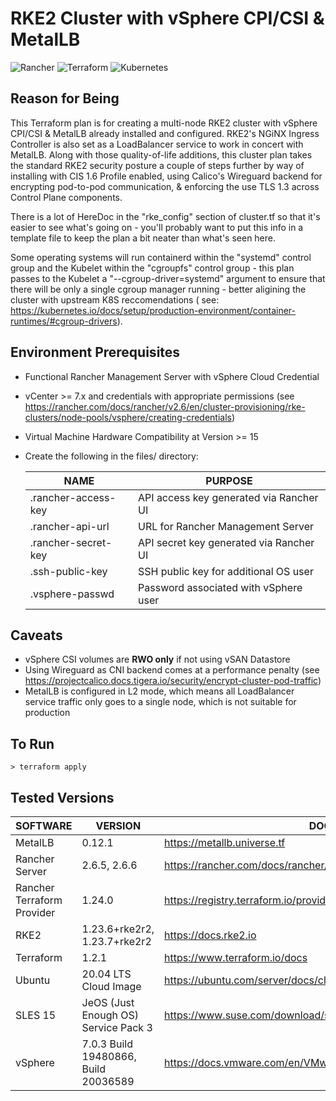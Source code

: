 # RKE2 Cluster with vSphere CPI/CSI & MetalLB
![Rancher](https://img.shields.io/badge/rancher-%230075A8.svg?style=for-the-badge&logo=rancher&logoColor=white) ![Terraform](https://img.shields.io/badge/terraform-%235835CC.svg?style=for-the-badge&logo=terraform&logoColor=white) 	![Kubernetes](https://img.shields.io/badge/kubernetes-%23326ce5.svg?style=for-the-badge&logo=kubernetes&logoColor=white)

## Reason for Being
This Terraform plan is for creating a multi-node RKE2 cluster with vSphere CPI/CSI & MetalLB already installed and configured.  RKE2's NGiNX Ingress Controller is also set as a LoadBalancer service to work in concert with MetalLB.  Along with those quality-of-life additions, this cluster plan takes the standard RKE2 security posture a couple of steps further by way of installing with CIS 1.6 Profile enabled, using Calico's Wireguard backend for encrypting pod-to-pod communication, & enforcing the use TLS 1.3 across Control Plane components.

There is a lot of HereDoc in the "rke_config" section of cluster.tf so that it's easier to see what's going on - you'll probably want to put this info in a template file to keep the plan a bit neater than what's seen here.

Some operating systems will run containerd within the "systemd" control group and the Kubelet within the "cgroupfs" control group - this plan passes to the Kubelet a "--cgroup-driver=systemd" argument to ensure that there will be only a single cgroup manager running - better aligining the cluster with upstream K8S reccomendations ( see: https://kubernetes.io/docs/setup/production-environment/container-runtimes/#cgroup-drivers).

## Environment Prerequisites 
- Functional Rancher Management Server with vSphere Cloud Credential
- vCenter >= 7.x and credentials with appropriate permissions (see https://rancher.com/docs/rancher/v2.6/en/cluster-provisioning/rke-clusters/node-pools/vsphere/creating-credentials)
- Virtual Machine Hardware Compatibility at Version >= 15
- Create the following in the files/ directory:

    | NAME | PURPOSE |
    | ------ | ------ |
    | .rancher-access-key | API access key generated via Rancher UI |
    | .rancher-api-url | URL for Rancher Management Server |
    | .rancher-secret-key | API secret key generated via Rancher UI |
    | .ssh-public-key | SSH public key for additional OS user |
    | .vsphere-passwd | Password associated with vSphere user |

## Caveats
 - vSphere CSI volumes are **RWO only** if not using vSAN Datastore
 - Using Wireguard as CNI backend comes at a performance penalty (see https://projectcalico.docs.tigera.io/security/encrypt-cluster-pod-traffic)
 - MetalLB is configured in L2 mode, which means all LoadBalancer service traffic only goes to a single node, which is not suitable for production

## To Run
    > terraform apply

## Tested Versions

| SOFTWARE | VERSION | DOCS |
| ------ | ------ | ------ |
| MetalLB | 0.12.1 | https://metallb.universe.tf
| Rancher Server | 2.6.5, 2.6.6 | https://rancher.com/docs/rancher/v2.6/en/overview
| Rancher Terraform Provider| 1.24.0 | https://registry.terraform.io/providers/rancher/rancher2/latest/docs
| RKE2 | 1.23.6+rke2r2, 1.23.7+rke2r2 | https://docs.rke2.io
| Terraform | 1.2.1 | https://www.terraform.io/docs
| Ubuntu | 20.04 LTS Cloud Image | https://ubuntu.com/server/docs/cloud-images/introduction
| SLES 15 | JeOS (Just Enough OS) Service Pack 3 | https://www.suse.com/download/sles/
| vSphere | 7.0.3 Build 19480866, Build 20036589 | https://docs.vmware.com/en/VMware-vSphere/index.html
